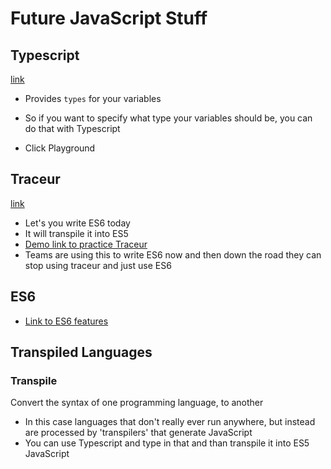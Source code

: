 # Future JavaScript Stuff

## Typescript
[link](https://www.typescriptlang.org/)

* Provides `types` for your variables
* So if you want to specify what type your variables should be, you can do that with Typescript

* Click Playground

## Traceur
[link](https://github.com/google/traceur-compiler)

* Let's you write ES6 today
* It will transpile it into ES5
* [Demo link to practice Traceur](https://google.github.io/traceur-compiler/demo/repl.html#)
* Teams are using this to write ES6 now and then down the road they can stop using traceur and just use ES6

## ES6
* [Link to ES6 features](https://github.com/lukehoban/es6features)

## Transpiled Languages
### Transpile
Convert the syntax of one programming language, to another

* In this case languages that don't really ever run anywhere, but instead are processed by 'transpilers' that generate JavaScript
* You can use Typescript and type in that and than transpile it into ES5 JavaScript
